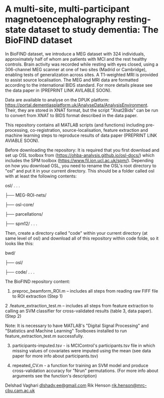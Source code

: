 # A multi-site, multi-participant magnetoencephalography resting-state dataset to study dementia: The BioFIND dataset

In BioFIND dataset, we introduce a MEG dataset with 324 individuals, approximately half of whom are patients with MCI and the rest healthy controls. Brain activity was recorded while resting with eyes closed, using a 306-channel MEG scanner at one of two sites (Madrid or Cambridge), enabling tests of generalization across sites. A T1-weighted MRI is provided to assist source localisation. The MEG and MRI data are formatted according to the international BIDS standard. For more details please see the data paper in (PREPRINT LINK AVILABLE SOON). 

Data are available to analyse on the DPUK platform: https://portal.dementiasplatform.uk/AnalyseData/AnalysisEnvironment. Their, they are stored in XNAT format, but the script "Xnat2Bids" can be run to convert from XNAT to BIDS format described in the data paper.

This repository contains all MATLAB scripts (and functions) including pre-processing, co-registration, source-localisation, feature extraction and machine learning steps to reproduce results of data paper (PREPRINT LINK AVIABLE SOON).

Before downloading the repository:
It is required that you first download and set up OSL toolbox from (https://ohba-analysis.github.io/osl-docs/) which includes the SPM toolbox (https://www.fil.ion.ucl.ac.uk/spm/). Depending on how you download OSL, you need to rename the OSL's root directory to "osl" and put it in your current directory. This should be a folder called osl with at least the following contents:

osl/
.
.
.

├── MEG-ROI-nets/

├── osl-core/

├── parcellations/

├── spm12/
.
.
.

Then, create a directory called "code" within your current directory (at same level of osl) and download all of this repository within code folde, so it looks like this:

bwd/

├── osl/

├── code/
.
.
.

The BioFIND repository content: 

1. preproc_beamform_ROI.m – includes all steps from reading raw FIFF file to ROI extraction (Step 1)

2 .feature_extraction_test.m – includes all steps from feature extraction to calling an SVM classifier for cross-validated results (table 3, data paper). (Step 2)

Note: It is necessary to have MATLAB's "Digital Signal Processing" and "Statistics and Machine Learning" Toolboxes installed to run feature_extraction_test.m successfully.

3. participants-imputed.tsv - is MCIControl's participants.tsv file in which missing values of covariates were imputed using the mean (see data paper for more info about participants.tsv)

4. repeated_CV.m - a function for training an SVM model and produce cross-validation accuracy for "Nrun" permutations. (For more info about arguments see the function's description)

Delshad Vaghari <dlshadv.ee@gmail.com>
Rik Henson <rik.henson@mrc-cbu.cam.ac.uk> 
